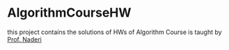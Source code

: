 # AlgorithmCourseHW
this project contains the solutions of HWs of Algorithm Course is taught by [Prof. Naderi](http://www.iust.ac.ir/find.php?item=14.10732.18921.fa)
